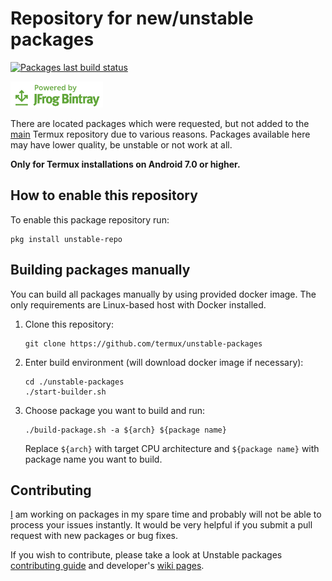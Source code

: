 # Repository for new/unstable packages

[![Packages last build status](https://github.com/termux/unstable-packages/workflows/Packages/badge.svg)](https://github.com/termux/unstable-packages/actions)

[![Powered by JFrog Bintray](./.github/static/powered-by-bintray.png)](https://bintray.com)

There are located packages which were requested, but not added to the
[main][termux-packages] Termux repository due to various reasons. Packages
available here may have lower quality, be unstable or not work at all.

**Only for Termux installations on Android 7.0 or higher.**

## How to enable this repository

To enable this package repository run:

```
pkg install unstable-repo
```

## Building packages manually

You can build all packages manually by using provided docker image. The only
requirements are Linux-based host with Docker installed.

1. Clone this repository:
	```
	git clone https://github.com/termux/unstable-packages
	```

2. Enter build environment (will download docker image if necessary):
	```
	cd ./unstable-packages
	./start-builder.sh
	```

3. Choose package you want to build and run:
	```
	./build-package.sh -a ${arch} ${package name}
	```
	Replace `${arch}` with target CPU architecture and `${package name}` with
	package name you want to build.

## Contributing

[I](https://github.com/xeffyr) am working on packages in my spare time and probably
will not be able to process your issues instantly. It would be very helpful if you
submit a pull request with new packages or bug fixes.

If you wish to contribute, please take a look at Unstable packages [contributing guide](./CONTRIBUTING.md)
and developer's [wiki pages](https://github.com/termux/termux-packages/wiki).

[termux-packages]: <https://github.com/termux/termux-packages>
